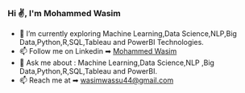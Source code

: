### Hi ✌, I'm Mohammed Wasim

- 🔭 I’m currently exploring Machine Learning,Data Science,NLP,Big Data,Python,R,SQL,Tableau and PowerBI Technologies.
- 📫 Follow me on Linkedin ➡︎ [Mohammed Wasim](www.linkedin.com/in/mdwasimrd)
- 💬 Ask me about :  Machine Learning,Data Science,NLP ,Big Data,Python,R,SQL,Tableau and PowerBI.
- 📫 Reach me at ➡︎ wasimwassu44@gmail.com

